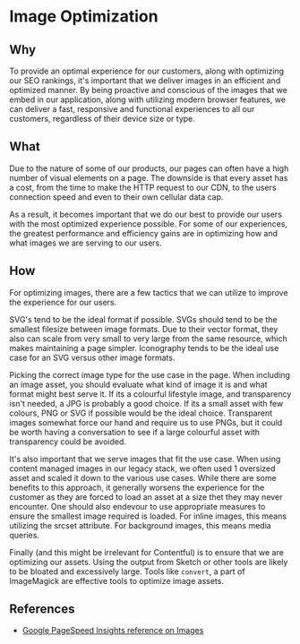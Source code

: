 # Image Optimization

## Why

To provide an optimal experience for our customers, along with optimizing our SEO rankings, it's important that we deliver images in an efficient and optimized manner.  By being proactive and conscious of the images that we embed in our application, along with utilizing modern browser features, we can deliver a fast, responsive and functional experiences to all our customers, regardless of their device size or type.

## What

Due to the nature of some of our products, our pages can often have a high number of visual elements on a page.  The downside is that every asset has a cost, from the time to make the HTTP request to our CDN, to the users connection speed and even to their own cellular data cap.

As a result, it becomes important that we do our best to provide our users with the most optimized experience possible.  For some of our experiences, the greatest performance and efficiency gains are in optimizing how and what images we are serving to our users.


## How

For optimizing images, there are a few tactics that we can utilize to improve the experience for our users.  

SVG's tend to be the ideal format if possible.  SVGs should tend to be the smallest filesize between image formats.  Due to their vector format, they also can scale from very small to very large from the same resource, which makes maintaining a page simpler.  Iconography tends to be the ideal use case for an SVG versus other image formats.

Picking the correct image type for the use case in the page.  When including an image asset, you should evaluate what kind of image it is and what format might best serve it.  If its a colourful lifestyle image, and transparency isn't needed, a JPG is probably a good choice.  If its a small asset with few colours, PNG or SVG if possible would be the ideal choice.  Transparent images somewhat force our hand and require us to use PNGs, but it could be worth having a conversation to see if a large colourful asset with transparency could be avoided.

It's also important that we serve images that fit the use case.  When using content managed images in our legacy stack, we often used 1 oversized asset and scaled it down to the various use cases.  While there are some benefits to this approach, it generally worsens the experience for the customer as they are forced to load an asset at a size thet they may never encounter.  One should also endevour to use appropriate measures to ensure the smallest image required is loaded.  For inline images, this means utilizing the srcset attribute.  For background images, this means media queries.

Finally (and this might be irrelevant for Contentful) is to ensure that we are optimizing our assets.  Using the output from Sketch or other tools are likely to be bloated and excessively large.  Tools like `convert`, a part of ImageMagick are effective tools to optimize image assets.

## References


- [Google PageSpeed Insights reference on Images](https://developers.google.com/speed/docs/insights/OptimizeImages)









